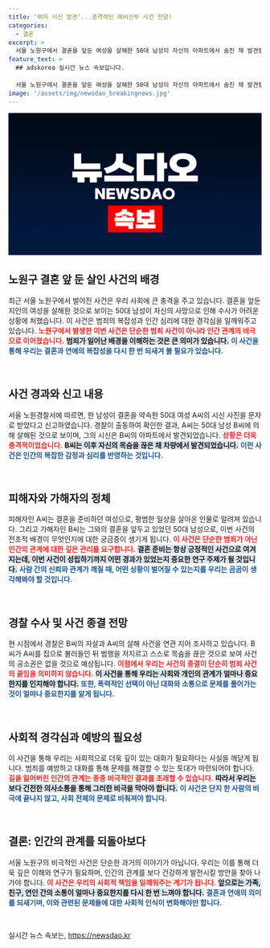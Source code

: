 ```yaml
---
title: ‘여자 시신 발견’...충격적인 예비신부 사건 전말!
categories:
  - 결혼
excerpt: >
  서울 노원구에서 결혼을 앞둔 여성을 살해한 50대 남성이 자신의 아파트에서 숨진 채 발견됐다. 경찰 수사에 따르면, 남성은 피해자의 시신 사진을 지인에게 전송하며 범행이 드러났다. 사건의 전말은 무엇일까? 클릭해 자세한 이야기를 확인하세요!
feature_text: >
  ## adskorea 실시간 뉴스 속보입니다.

  서울 노원구에서 결혼을 앞둔 여성을 살해한 50대 남성이 자신의 아파트에서 숨진 채 발견됐다. 경찰 수사에 따르면, 남성은 피해자의 시신 사진을 지인에게 전송하며 범행이 드러났다. 사건의 전말은 무엇일까? 클릭해 자세한 이야기를 확인하세요!
image: '/assets/img/newsdao_breakingnews.jpg'
---
```


<p><img src="/assets/img/newsdao_breakingnews.jpg" alt="adskorea 속보" /></p>

<h2 data-ke-size="size26">노원구 결혼 앞 둔 살인 사건의 배경</h2>

<p data-ke-size="size16">최근 서울 노원구에서 벌어진 사건은 우리 사회에 큰 충격을 주고 있습니다. 결혼을 앞둔 지인의 여성을 살해한 것으로 보이는 50대 남성이 자신의 사망으로 인해 수사가 어려운 상황에 처했습니다. 이 사건은 범죄의 복잡성과 인간 심리에 대한 경각심을 일깨워주고 있습니다. <b><span style="color: #ee2323;">노원구에서 발생한 이번 사건은 단순한 범죄 사건이 아니라 인간 관계의 비극으로 이어졌습니다.</span></b> <b><span style="background-color: #21538527;">범죄가 일어난 배경을 이해하는 것은 큰 의미가 있습니다.</span></b> <b><span style="color: #1a5490;">이 사건을 통해 우리는 결혼과 연애의 복잡성을 다시 한 번 되새겨 볼 필요가 있습니다.</span></b></p>

<p data-ke-size="size16">&nbsp;</p>

<h2 data-ke-size="size26">사건 경과와 신고 내용</h2>

<p data-ke-size="size16">서울 노원경찰서에 따르면, 한 남성이 결혼을 약속한 50대 여성 A씨의 시신 사진을 문자로 받았다고 신고하였습니다. 경찰이 출동하여 확인한 결과, A씨는 50대 남성 B씨에 의해 살해된 것으로 보이며, 그의 시신은 B씨의 아파트에서 발견되었습니다. <b><span style="color: #ee2323;">상황은 더욱 충격적이었습니다.</span></b> <b><span style="background-color: #21538527;">B씨는 이후 자신의 목숨을 끊은 채 차량에서 발견되었습니다.</span></b> <b><span style="color: #1a5490;">이런 사건은 인간의 복잡한 감정과 심리를 반영하는 것입니다.</span></b></p>

<p data-ke-size="size16">&nbsp;</p>

<h2 data-ke-size="size26">피해자와 가해자의 정체</h2>

<p data-ke-size="size16">피해자인 A씨는 결혼을 준비하던 여성으로, 평범한 일상을 살아온 인물로 알려져 있습니다. 그리고 가해자인 B씨는 그와의 결혼을 앞두고 있었던 50대 남성으로, 이번 사건의 전초적 배경이 무엇인지에 대한 궁금증이 생기게 됩니다. <b><span style="color: #ee2323;">이 사건은 단순한 범죄가 아닌 인간의 관계에 대한 깊은 관리를 요구합니다.</span></b> <b><span style="background-color: #21538527;">결혼 준비는 항상 긍정적인 사건으로 여겨지는데, 이번 사건이 성립하기까지 어떤 경과가 있었는지 중요한 연구 주제가 될 것입니다.</span></b> <b><span style="color: #1a5490;">사람 간의 신뢰와 관계가 깨질 때, 어떤 상황이 벌어질 수 있는지를 우리는 곰곰이 생각해봐야 할 것입니다.</span></b></p>

<p data-ke-size="size16">&nbsp;</p>

<h2 data-ke-size="size26">경찰 수사 및 사건 종결 전망</h2>

<p data-ke-size="size16">현 시점에서 경찰은 B씨의 자살과 A씨의 살해 사건을 연관 지어 조사하고 있습니다. B씨가 A씨를 집으로 불러들인 뒤 범행을 저지르고 스스로 목숨을 끊은 것으로 보여 사건의 공소권은 없을 것으로 예상됩니다. <b><span style="color: #ee2323;">이점에서 우리는 사건의 종결이 단순히 범죄 사건의 끝임을 의미하지 않습니다.</span></b> <b><span style="background-color: #21538527;">이 사건을 통해 우리는 사회와 개인의 관계가 얼마나 중요한지를 인지해야 합니다.</span></b> <b><span style="color: #1a5490;">또한, 폭력적인 선택이 아닌 대화와 소통으로 문제를 풀어가는 것이 얼마나 중요한지를 알게 됩니다.</span></b></p>

<p data-ke-size="size16">&nbsp;</p>

<h2 data-ke-size="size26">사회적 경각심과 예방의 필요성</h2>

<p data-ke-size="size16">이 사건을 통해 우리는 사회적으로 더욱 깊이 있는 대화가 필요하다는 사실을 깨닫게 됩니다. 범죄를 예방하고 대화를 통해 문제를 해결할 수 있는 토대가 마련되어야 합니다. <b><span style="color: #ee2323;">길을 잃어버린 인간의 관계는 종종 비극적인 결과를 초래할 수 있습니다.</span></b> <b><span style="background-color: #21538527;">따라서 우리는 보다 건전한 의사소통을 통해 그러한 비극을 막아야 합니다.</span></b> <b><span style="color: #1a5490;">이 사건은 단지 한 사람의 비극에 끝나지 않고, 사회 전체의 문제로 비춰져야 합니다.</span></b></p>

<p data-ke-size="size16">&nbsp;</p>

<h2 data-ke-size="size26">결론: 인간의 관계를 되돌아보다</h2>

<p data-ke-size="size16">서울 노원구의 비극적인 사건은 단순한 과거의 이야기가 아닙니다. 우리는 이를 통해 더욱 깊은 이해와 연구가 필요하며, 인간의 관계를 보다 건강하게 발전시킬 방안을 찾아 나가야 합니다. <b><span style="color: #ee2323;">이 사건은 우리의 사회적 책임을 일깨워주는 계기가 됩니다.</span></b> <b><span style="background-color: #21538527;">앞으로는 가족, 친구, 연인 간의 소통이 얼마나 중요한지를 다시 한 번 느껴야 합니다.</span></b> <b><span style="color: #1a5490;">결혼과 연애의 의미를 되새기며, 이와 관련된 문제들에 대한 사회적 인식이 변화해야만 합니다.</span></b></p>

<p data-ke-size="size16">&nbsp;</p>
실시간 뉴스 속보는, <a href="https://newsdao.kr" rel="dofollow">https://newsdao.kr</a>


